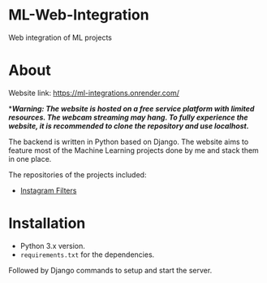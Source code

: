 # ML-Web-Integration
Web integration of ML projects

# About
Website link: https://ml-integrations.onrender.com/

****Warning: The website is hosted on a free service platform with limited resources. The webcam streaming may hang. To fully experience the website, it is recommended to clone the repository and use localhost.***

The backend is written in Python based on Django. The website aims to feature most of the Machine Learning projects done by me and stack them in one place.

The repositories of the projects included:
- [Instagram Filters](https://github.com/SAM-DEV007/Instagram-Filters)

# Installation
- Python 3.x version.
- `requirements.txt` for the dependencies.
  
Followed by Django commands to setup and start the server.
